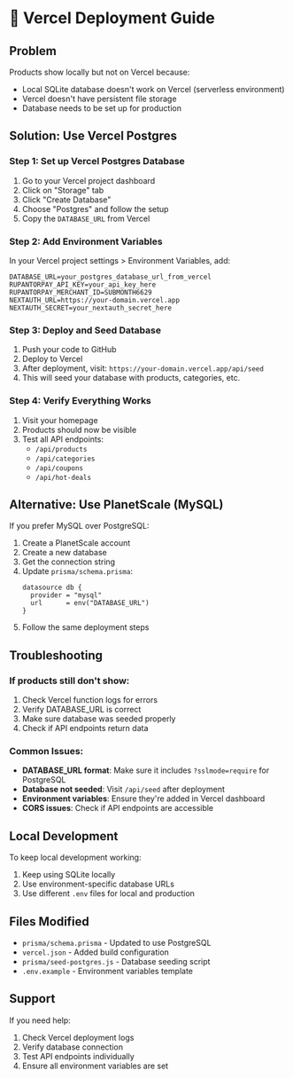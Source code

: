 # 🚀 Vercel Deployment Guide

## Problem
Products show locally but not on Vercel because:
- Local SQLite database doesn't work on Vercel (serverless environment)
- Vercel doesn't have persistent file storage
- Database needs to be set up for production

## Solution: Use Vercel Postgres

### Step 1: Set up Vercel Postgres Database
1. Go to your Vercel project dashboard
2. Click on "Storage" tab
3. Click "Create Database"
4. Choose "Postgres" and follow the setup
5. Copy the `DATABASE_URL` from Vercel

### Step 2: Add Environment Variables
In your Vercel project settings > Environment Variables, add:
```
DATABASE_URL=your_postgres_database_url_from_vercel
RUPANTORPAY_API_KEY=your_api_key_here
RUPANTORPAY_MERCHANT_ID=SUBMONTH6629
NEXTAUTH_URL=https://your-domain.vercel.app
NEXTAUTH_SECRET=your_nextauth_secret_here
```

### Step 3: Deploy and Seed Database
1. Push your code to GitHub
2. Deploy to Vercel
3. After deployment, visit: `https://your-domain.vercel.app/api/seed`
4. This will seed your database with products, categories, etc.

### Step 4: Verify Everything Works
1. Visit your homepage
2. Products should now be visible
3. Test all API endpoints:
   - `/api/products`
   - `/api/categories`
   - `/api/coupons`
   - `/api/hot-deals`

## Alternative: Use PlanetScale (MySQL)
If you prefer MySQL over PostgreSQL:

1. Create a PlanetScale account
2. Create a new database
3. Get the connection string
4. Update `prisma/schema.prisma`:
   ```prisma
   datasource db {
     provider = "mysql"
     url      = env("DATABASE_URL")
   }
   ```
5. Follow the same deployment steps

## Troubleshooting

### If products still don't show:
1. Check Vercel function logs for errors
2. Verify DATABASE_URL is correct
3. Make sure database was seeded properly
4. Check if API endpoints return data

### Common Issues:
- **DATABASE_URL format**: Make sure it includes `?sslmode=require` for PostgreSQL
- **Database not seeded**: Visit `/api/seed` after deployment
- **Environment variables**: Ensure they're added in Vercel dashboard
- **CORS issues**: Check if API endpoints are accessible

## Local Development
To keep local development working:
1. Keep using SQLite locally
2. Use environment-specific database URLs
3. Use different `.env` files for local and production

## Files Modified
- `prisma/schema.prisma` - Updated to use PostgreSQL
- `vercel.json` - Added build configuration
- `prisma/seed-postgres.js` - Database seeding script
- `.env.example` - Environment variables template

## Support
If you need help:
1. Check Vercel deployment logs
2. Verify database connection
3. Test API endpoints individually
4. Ensure all environment variables are set